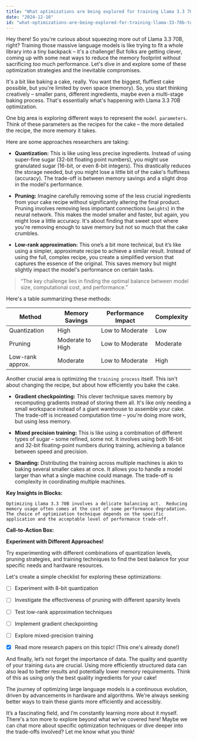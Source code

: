 ```yaml
---
title: "What optimizations are being explored for training Llama 3.3 70B to reduce its memory footprint, and what trade-offs are involved in these methods?"
date: "2024-12-10"
id: "what-optimizations-are-being-explored-for-training-llama-33-70b-to-reduce-its-memory-footprint-and-what-trade-offs-are-involved-in-these-methods"
---
```


Hey there!  So you're curious about squeezing more out of Llama 3.3 70B, right?  Training those massive language models is like trying to fit a whole library into a tiny backpack – it's a challenge!  But folks are getting clever, coming up with some neat ways to reduce the memory footprint without sacrificing *too* much performance. Let's dive in and explore some of these optimization strategies and the inevitable compromises.

It's a bit like baking a cake, really. You want the biggest, fluffiest cake possible, but you're limited by oven space (memory). So, you start thinking creatively – smaller pans, different ingredients, maybe even a multi-stage baking process.  That's essentially what's happening with Llama 3.3 70B optimization.

One big area is exploring different ways to represent the `model parameters`.  Think of these parameters as the recipes for the cake – the more detailed the recipe, the more memory it takes.

Here are some approaches researchers are taking:

* **Quantization:** This is like using less precise ingredients.  Instead of using super-fine sugar (32-bit floating point numbers), you might use granulated sugar (16-bit, or even 8-bit integers). This drastically reduces the storage needed, but you might lose a little bit of the cake's fluffiness (accuracy).  The trade-off is between memory savings and a slight drop in the model's performance.

* **Pruning:**  Imagine carefully removing some of the less crucial ingredients from your cake recipe without significantly altering the final product.  Pruning involves removing less important connections (`weights`) in the neural network.  This makes the model smaller and faster, but again, you might lose a little accuracy.  It's about finding that sweet spot where you're removing enough to save memory but not so much that the cake crumbles.

* **Low-rank approximation:** This one’s a bit more technical, but it’s like using a simpler, approximate recipe to achieve a similar result.  Instead of using the full, complex recipe, you create a simplified version that captures the essence of the original.  This saves memory but might slightly impact the model's performance on certain tasks.


> “The key challenge lies in finding the optimal balance between model size, computational cost, and performance.”


Here's a table summarizing these methods:

| Method          | Memory Savings | Performance Impact | Complexity |
|-----------------|-----------------|--------------------|------------|
| Quantization    | High            | Low to Moderate    | Low        |
| Pruning         | Moderate to High | Low to Moderate    | Moderate   |
| Low-rank approx.| Moderate        | Low to Moderate    | High       |


Another crucial area is optimizing the `training process` itself.  This isn't about changing the recipe, but about how efficiently you bake the cake.

* **Gradient checkpointing:** This clever technique saves memory by recomputing gradients instead of storing them all.  It's like only needing a small workspace instead of a giant warehouse to assemble your cake.  The trade-off is increased computation time – you're doing more work, but using less memory.

* **Mixed precision training:** This is like using a combination of different types of sugar – some refined, some not. It involves using both 16-bit and 32-bit floating-point numbers during training, achieving a balance between speed and precision.

* **Sharding:**  Distributing the training across multiple machines is akin to baking several smaller cakes at once. It allows you to handle a model larger than what a single machine could manage.  The trade-off is complexity in coordinating multiple machines.



**Key Insights in Blocks:**

```
Optimizing Llama 3.3 70B involves a delicate balancing act.  Reducing memory usage often comes at the cost of some performance degradation. The choice of optimization technique depends on the specific application and the acceptable level of performance trade-off.
```

**Call-to-Action Box:**

**Experiment with Different Approaches!**

Try experimenting with different combinations of quantization levels, pruning strategies, and training techniques to find the best balance for your specific needs and hardware resources.


Let's create a simple checklist for exploring these optimizations:

- [ ] Experiment with 8-bit quantization
- [ ] Investigate the effectiveness of pruning with different sparsity levels
- [ ] Test low-rank approximation techniques
- [ ] Implement gradient checkpointing
- [ ] Explore mixed-precision training
- [x]  Read more research papers on this topic!  (This one's already done!)


And finally, let’s not forget the importance of data.  The quality and quantity of your training `data` are crucial. Using more efficiently structured data can also lead to better results and potentially lower memory requirements. Think of this as using only the best quality ingredients for your cake!

The journey of optimizing large language models is a continuous evolution, driven by advancements in hardware and algorithms. We're always seeking better ways to train these giants more efficiently and accessibly.


It’s a fascinating field, and I’m constantly learning more about it myself.  There's a ton more to explore beyond what we've covered here! Maybe we can chat more about specific optimization techniques or dive deeper into the trade-offs involved?  Let me know what you think!
